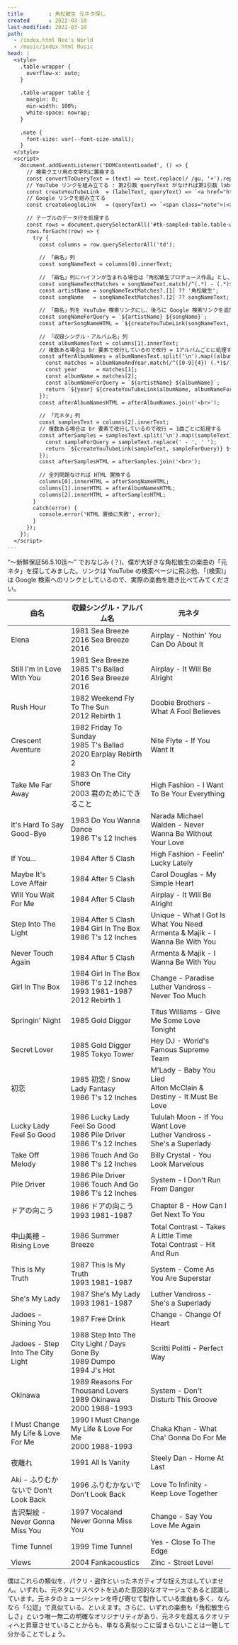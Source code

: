 ```yaml
---
title        : 角松敏生 元ネタ探し
created      : 2022-03-10
last-modified: 2022-03-10
path:
  - /index.html Neo's World
  - /music/index.html Music
head: |
  <style>
    .table-wrapper {
      overflow-x: auto;
    }
    
    .table-wrapper table {
      margin: 0;
      min-width: 100%;
      white-space: nowrap;
    }
    
    .note {
      font-size: var(--font-size-small);
    }
  </style>
  <script>
    document.addEventListener('DOMContentLoaded', () => {
      // 検索クエリ用の文字列に置換する
      const convertToQueryText = (text) => text.replace(/ /gu, '+').replace(/&/gu, '%26').replace(/\//gu, '%2F').replace(/'/gu, '%27');
      // YouTube リンクを組み立てる : 第2引数 queryText がなければ第1引数 labelText の値を利用する
      const createYouTubeLink  = (labelText, queryText) => `<a href="https://www.youtube.com/results?search_query=${convertToQueryText(queryText ?? labelText)}" target="_blank">${labelText}</a>`;
      // Google リンクを組み立てる
      const createGoogleLink   = (queryText) => `<span class="note">(<a href="https://www.google.com/search?q=${convertToQueryText(queryText)}" target="_blank">検索</a>)</span>`;
      
      // テーブルのデータ行を処理する
      const rows = document.querySelectorAll('#tk-sampled-table.table-wrapper > table > tbody > tr');
      rows.forEach((row) => {
        try {
          const columns = row.querySelectorAll('td');
          
          // 「曲名」列
          const songNameText = columns[0].innerText;
          
          // 「曲名」列にハイフンが含まれる場合は「角松敏生プロデュース作品」とし、ハイフン手前をアーティスト名とみなす
          const songNameTextMatches = songNameText.match(/^(.*) - (.*)$/);
          const artistName = songNameTextMatches?.[1] ?? '角松敏生';
          const songName   = songNameTextMatches?.[2] ?? songNameText;
          
          // 「曲名」列を YouTube 検索リンクにし、後ろに Google 検索リンクを追加する
          const songNameForQuery = `${artistName} ${songName}`;
          const afterSongNameHTML = `${createYouTubeLink(songNameText, songNameForQuery)} ${createGoogleLink(songNameForQuery)}`;
          
          // 「収録シングル・アルバム名」列
          const albumNamesText = columns[1].innerText;
          // 複数ある場合は br 要素で改行しているので改行 = 1アルバムごとに処理する
          const afterAlbumNames = albumNamesText.split('\n').map((albumNameAndYear) => {
            const matches = albumNameAndYear.match(/^([0-9]{4}) (.*)$/);
            const year      = matches[1];
            const albumName = matches[2];
            const albumNameForQuery = `${artistName} ${albumName}`;
            return `${year} ${createYouTubeLink(albumName, albumNameForQuery)} ${createGoogleLink(albumNameForQuery)}`;
          });
          const afterAlbumNamesHTML = afterAlbumNames.join('<br>');
          
          // 「元ネタ」列
          const samplesText = columns[2].innerText;
          // 複数ある場合は br 要素で改行しているので改行 = 1曲ごとに処理する
          const afterSamples = samplesText.split('\n').map((sampleText) => {
            const sampleForQuery = sampleText.replace(' - ', ' ');
            return `${createYouTubeLink(sampleText, sampleForQuery)} ${createGoogleLink(sampleForQuery)}`;
          });
          const afterSamplesHTML = afterSamples.join('<br>');
          
          // 全列問題なければ HTML 置換する
          columns[0].innerHTML = afterSongNameHTML;
          columns[1].innerHTML = afterAlbumNamesHTML;
          columns[2].innerHTML = afterSamplesHTML;
        }
        catch(error) {
          console.error('HTML 置換に失敗', error);
        }
      });
    });
  </script>
---
```


<q>〜新鮮保証56.5.10迄〜</q> でおなじみ (？)、僕が大好きな角松敏生の楽曲の「元ネタ」を探してみました。リンクは YouTube の検索ページに飛ぶ他、「(検索)」は Google 検索へのリンクとしているので、実際の楽曲を聴き比べてみてください。

<div id="tk-sampled-table" class="table-wrapper">

| 曲名 | 収録シングル・アルバム名 | 元ネタ |
|------|--------------------------|--------|
| Elena | 1981 Sea Breeze<br>2016 Sea Breeze 2016 | Airplay - Nothin' You Can Do About It |
| Still I'm In Love With You | 1981 Sea Breeze<br>1985 T's Ballad<br>2016 Sea Breeze 2016 | Airplay - It Will Be Alright |
| Rush Hour | 1982 Weekend Fly To The Sun<br>2012 Rebirth 1 | Doobie Brothers - What A Fool Believes |
| Crescent Aventure | 1982 Friday To Sunday<br>1985 T's Ballad<br>2020 Earplay Rebirth 2 | Nite Flyte - If You Want It |
| Take Me Far Away | 1983 On The City Shore<br>2003 君のためにできること | High Fashion - I Want To Be Your Everything |
| It's Hard To Say Good-Bye | 1983 Do You Wanna Dance<br>1986 T's 12 Inches | Narada Michael Walden - Never Wanna Be Without Your Love |
| If You... | 1984 After 5 Clash | High Fashion - Feelin' Lucky Lately |
| Maybe It's Love Affair | 1984 After 5 Clash | Carol Douglas - My Simple Heart |
| Will You Wait For Me | 1984 After 5 Clash | Airplay - It Will Be Alright |
| Step Into The Light | 1984 After 5 Clash<br>1984 Girl In The Box<br>1986 T's 12 Inches | Unique - What I Got Is What You Need<br>Armenta & Majik - I Wanna Be With You |
| Never Touch Again | 1984 After 5 Clash | Armenta & Majik - I Wanna Be With You |
| Girl In The Box | 1984 Girl In The Box<br>1986 T's 12 Inches<br>1993 1981-1987<br>2012 Rebirth 1 | Change - Paradise<br>Luther Vandross - Never Too Much |
| Springin' Night | 1985 Gold Digger | Titus Williams - Give Me Some Love Tonight |
| Secret Lover | 1985 Gold Digger<br>1985 Tokyo Tower | Hey DJ - World's Famous Supreme Team |
| 初恋 | 1985 初恋 / Snow Lady Fantasy<br>1986 T's 12 Inches | M'Lady - Baby You Lied<br>Alton McClain & Destiny - It Must Be Love |
| Lucky Lady Feel So Good | 1986 Lucky Lady Feel So Good<br>1986 Pile Driver<br>1986 T's 12 Inches | Tululah Moon - If You Want Love<br>Luther Vandross - She's a Superlady |
| Take Off Melody | 1986 Touch And Go<br>1986 T's 12 Inches | Billy Crystal - You Look Marvelous |
| Pile Driver | 1986 Pile Driver<br>1986 Touch And Go<br>1986 T's 12 Inches | System - I Don't Run From Danger |
| ドアの向こう | 1986 ドアの向こう<br>1993 1981-1987 | Chapter 8 - How Can I Get Next To You |
| 中山美穂 - Rising Love | 1986 Summer Breeze | Total Contrast - Takes A Little Time<br>Total Contrast - Hit And Run |
| This Is My Truth | 1987 This Is My Truth<br>1993 1981-1987 | System - Come As You Are Superstar |
| She's My Lady | 1987 She's My Lady<br>1993 1981-1987 | Luther Vandross - She's a Superlady |
| Jadoes - Shining You | 1987 Free Drink | Change - Change Of Heart |
| Jadoes - Step Into The City Light | 1988 Step Into The City Light / Days Gone By<br>1989 Dumpo<br>1994 J's Hot | Scritti Politti - Perfect Way |
| Okinawa | 1989 Reasons For Thousand Lovers<br>1989 Okinawa<br>2000 1988-1993 | System - Don't Disturb This Groove |
| I Must Change My Life & Love For Me | 1990 I Must Change My Life & Love For Me<br>2000 1988-1993 | Chaka Khan - What Cha' Gonna Do For Me |
| 夜離れ | 1991 All Is Vanity | Steely Dan - Home At Last |
| Aki - ふりむかないで Don't Look Back | 1996 ふりむかないで Don't Look Back | Love To Infinity - Keep Love Together |
| 吉沢梨絵 - Never Gonna Miss You | 1997 Vocaland Never Gonna Miss You | Change - Say You Love Me Again |
| Time Tunnel | 1999 Time Tunnel | Yes - Close To The Edge |
| Views | 2004 Fankacoustics | Zinc - Street Level |

</div>

僕はこれらの類似を、パクリ・盗作といったネガティブな捉え方はしていません。いずれも、元ネタにリスペクトを込めた意図的なオマージュであると認識しています。元ネタのミュージシャンを呼び寄せて製作している楽曲も多く、なんなら「公認」で真似ている、といえます。さらに、いずれの楽曲も「角松敏生らしさ」という唯一無二の明確なオリジナリティがあり、元ネタを超えるクオリティへと昇華させていることからも、単なる真似っこに留まらないことは一聴して分かることでしょう。
